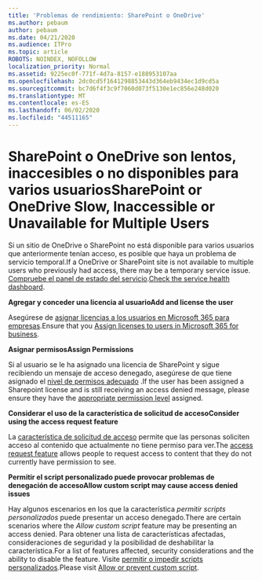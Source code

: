 ```yaml
---
title: 'Problemas de rendimiento: SharePoint o OneDrive'
ms.author: pebaum
author: pebaum
ms.date: 04/21/2020
ms.audience: ITPro
ms.topic: article
ROBOTS: NOINDEX, NOFOLLOW
localization_priority: Normal
ms.assetid: 9225ec0f-771f-4d7a-8157-e188953107aa
ms.openlocfilehash: 2dc0cd5f1641298853443d364eb9434ec1d9cd5a
ms.sourcegitcommit: bc7d6f4f3c9f7060d073f5130e1ec856e248d020
ms.translationtype: MT
ms.contentlocale: es-ES
ms.lasthandoff: 06/02/2020
ms.locfileid: "44511165"
---
```

# <a name="sharepoint-or-onedrive-slow-inaccessible-or-unavailable-for-multiple-users"></a><span data-ttu-id="5a30f-102">SharePoint o OneDrive son lentos, inaccesibles o no disponibles para varios usuarios</span><span class="sxs-lookup"><span data-stu-id="5a30f-102">SharePoint or OneDrive Slow, Inaccessible or Unavailable for Multiple Users</span></span>

<span data-ttu-id="5a30f-103">Si un sitio de OneDrive o SharePoint no está disponible para varios usuarios que anteriormente tenían acceso, es posible que haya un problema de servicio temporal.</span><span class="sxs-lookup"><span data-stu-id="5a30f-103">If a OneDrive or SharePoint site is not available to multiple users who previously had access, there may be a temporary service issue.</span></span> <span data-ttu-id="5a30f-104">[Compruebe el panel de estado del servicio](https://portal.office.com/adminportal/home#/servicehealth).</span><span class="sxs-lookup"><span data-stu-id="5a30f-104">[Check the service health dashboard](https://portal.office.com/adminportal/home#/servicehealth).</span></span>

<span data-ttu-id="5a30f-105">**Agregar y conceder una licencia al usuario**</span><span class="sxs-lookup"><span data-stu-id="5a30f-105">**Add and license the user**</span></span>

<span data-ttu-id="5a30f-106">Asegúrese de [asignar licencias a los usuarios en Microsoft 365 para empresas](https://docs.microsoft.com/microsoft-365/admin/add-users/add-users).</span><span class="sxs-lookup"><span data-stu-id="5a30f-106">Ensure that you [Assign licenses to users in Microsoft 365 for business](https://docs.microsoft.com/microsoft-365/admin/add-users/add-users).</span></span>


<span data-ttu-id="5a30f-107">**Asignar permisos**</span><span class="sxs-lookup"><span data-stu-id="5a30f-107">**Assign Permissions**</span></span>

<span data-ttu-id="5a30f-108">Si al usuario se le ha asignado una licencia de SharePoint y sigue recibiendo un mensaje de acceso denegado, asegúrese de que tiene asignado el [nivel de permisos adecuado](https://docs.microsoft.com/sharepoint/understanding-permission-levels) .</span><span class="sxs-lookup"><span data-stu-id="5a30f-108">If the user has been assigned a Sharepoint license and is still receiving an access denied message, please ensure they have the [appropriate permission level](https://docs.microsoft.com/sharepoint/understanding-permission-levels) assigned.</span></span>

<span data-ttu-id="5a30f-109">**Considerar el uso de la característica de solicitud de acceso**</span><span class="sxs-lookup"><span data-stu-id="5a30f-109">**Consider using the access request feature**</span></span>

<span data-ttu-id="5a30f-110">La [característica de solicitud de acceso](https://support.office.com/article/Set-up-and-manage-access-requests-94B26E0B-2822-49D4-929A-8455698654B3) permite que las personas soliciten acceso al contenido que actualmente no tiene permiso para ver.</span><span class="sxs-lookup"><span data-stu-id="5a30f-110">The [access request feature](https://support.office.com/article/Set-up-and-manage-access-requests-94B26E0B-2822-49D4-929A-8455698654B3) allows people to request access to content that they do not currently have permission to see.</span></span>

<span data-ttu-id="5a30f-111">**Permitir el script personalizado puede provocar problemas de denegación de acceso**</span><span class="sxs-lookup"><span data-stu-id="5a30f-111">**Allow custom script may cause access denied issues**</span></span>

<span data-ttu-id="5a30f-112">Hay algunos escenarios en los que la característica *permitir scripts personalizados* puede presentar un acceso denegado.</span><span class="sxs-lookup"><span data-stu-id="5a30f-112">There are certain scenarios where the *Allow custom script* feature may be presenting an access denied.</span></span> <span data-ttu-id="5a30f-113">Para obtener una lista de características afectadas, consideraciones de seguridad y la posibilidad de deshabilitar la característica.</span><span class="sxs-lookup"><span data-stu-id="5a30f-113">For a list of features affected, security considerations and the ability to disable the feature.</span></span> <span data-ttu-id="5a30f-114">Visite [permitir o impedir scripts personalizados](https://docs.microsoft.com/sharepoint/allow-or-prevent-custom-script).</span><span class="sxs-lookup"><span data-stu-id="5a30f-114">Please visit [Allow or prevent custom script](https://docs.microsoft.com/sharepoint/allow-or-prevent-custom-script).</span></span>

